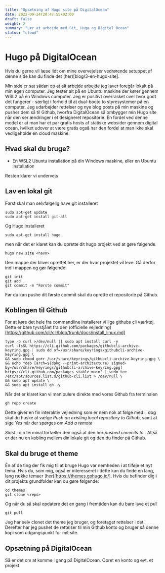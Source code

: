 ```yaml
---
title: "Opsætning af Hugo site på DigitalOcean"
date: 2022-09-24T20:47:55+02:00
draft: false
weight: 2
summary: "Lær at arbejde med Git, Hugo og Digital Ocean"
status: "cloud"
---
```


# Hugo på DigitalOcean
Hvis du gerne vil læse lidt om mine overvejelser vedrørende setuppet af denne side kan du finde det (her)[blog/3-en-hugo-site].

Min side er sat sådan op at alt arbejde arbejde jeg laver foregår lokalt på min egen computer. Jeg tester alt på en Ubuntu maskine der kører gennem WSL2 på en Windows computer. Jeg er positivt overrasket over hvor godt det fungerer - særligt i forhold til at dual-boote to styresystemer på én computer. 
Jeg udarbejder rettelser og nye blog posts på min maskine og pusher dem så til Github, hvorfra DigitalOcean så ombygger min Hugo site når den ser ændringer i et designeret repositorie. En fordel ved denne model er at man har et par gratis hosts af statiske websider gennem digital ocean, hvilket udover at være gratis også har den fordel at man ikke skal vedligeholde en cloud maskine.

## Hvad skal du bruge?
* En WSL2 Ubuntu installation på din Windows maskine, eller en Ubuntu installation

Resten klarer vi undervejs

## Lav en lokal git
Først skal man selvfølgelig have git installeret 
    
    sudo apt-get update
    sudo apt-get install git-all

Og Hugo installeret

    sudo apt-get install hugo

men når det er klaret kan du oprette dit hugo projekt ved at gøre følgende. 

	hugo new site <navn>
 
Den mappe der bliver oprettet her, er der hvor projektet vil leve. Gå derfor ind i mappen og gør følgende:

    git init
    git add .
    git commit -m "Første commit"

Før du kan pushe dit første commit skal du oprette et repositorie på Github.

## Koblingen til Github
For at køre det hele fra commandline installerer vi lige githubs cli værktøj. Dette er bare tyvstjålet fra den (officielle vejledning)[https://github.com/cli/cli/blob/trunk/docs/install_linux.md]

    type -p curl >/dev/null || sudo apt install curl -y
    curl -fsSL https://cli.github.com/packages/githubcli-archive-keyring.gpg | sudo dd of=/usr/share/keyrings/githubcli-archive-keyring.gpg \
    && sudo chmod go+r /usr/share/keyrings/githubcli-archive-keyring.gpg \
    && echo "deb [arch=$(dpkg --print-architecture) signed-by=/usr/share/keyrings/githubcli-archive-keyring.gpg] https://cli.github.com/packages stable main" | sudo tee /etc/apt/sources.list.d/github-cli.list > /dev/null \
    && sudo apt update \
    && sudo apt install gh -y

Når det er klaret kan vi manipulere direkte med vores Github fra terminalen

    gh repo create

Dette giver en fin interaktiv vejledning som er nem nok at følge med i, dog skal du huske at vælge _Push an existing local repository to Github_, samt at sige _Yes_ når der spørges om _Add a remote_

Sidst i din terminal fortæller den også at den her _pushed commits to <url til nyoprettede git>_. Altså er der nu en kobling mellem din lokale git og den du finder på Github.

 ## Skal du bruge et theme
 Én af de ting der fik mig til at bruge Hugo var nemheden i at tilføje et nyt tema. Hvis du, som mig, også er interesseret i dette kan du finde en lang, lang række temaer (her)[https://themes.gohugo.io/]. Hvis du befinder dig i dit projekts grundfolder kan du gøre følgende:

    cd themes
    git clone <repo>

Og når du så skal opdatere det en gang i fremtiden kan du bare lave et pull

    git pull

Jeg har selv clonet det theme jeg bruger, og foretaget rettelser i det. Derefter har jeg pushet de rettelser til min Github konto og bruger så denne kopi som udgangspunkt for mit site. 

## Opsætning på DigitalOcean
Så er det om at komme i gang på DigitalOcean. Opret en konto og evt. et projekt 

